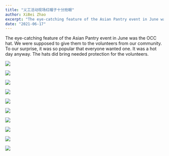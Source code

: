 ```yaml
---
title: "义工活动现场红帽子十分抢眼"
author: XiBei Zhao
excerpt: "The eye-catching feature of the Asian Pantry event in June was the OCC hat. We were supposed to give them to the volunteers from our community. To our surprise, it was so popular that everyone wanted one. It was a hot day anyway. The hats did bring needed protection for the volunteers."
date: "2021-06-17"
---
```

The eye-catching feature of the Asian Pantry event in June was the OCC hat. We were supposed to give them to the volunteers from our community. To our surprise, it was so popular that everyone wanted one. It was a hot day anyway. The hats did bring needed protection for the volunteers.

![](https://res.cloudinary.com/dhngj18do/image/upload/f_auto,q_auto/v1/images/Wechat%20Image_20210706225353)

![](https://res.cloudinary.com/dhngj18do/image/upload/f_auto,q_auto/v1/images/Wechat%20Image_20210706225406)

![](https://res.cloudinary.com/dhngj18do/image/upload/f_auto,q_auto/v1/images/Wechat%20Image_20210706225414)

![](https://res.cloudinary.com/dhngj18do/image/upload/f_auto,q_auto/v1/images/Wechat%20Image_20210706225421)

![](https://res.cloudinary.com/dhngj18do/image/upload/f_auto,q_auto/v1/images/Wechat%20Image_20210706225428)

![](https://res.cloudinary.com/dhngj18do/image/upload/f_auto,q_auto/v1/images/Wechat%20Image_20210706225435)

![](https://res.cloudinary.com/dhngj18do/image/upload/f_auto,q_auto/v1/images/Wechat%20Image_20210706225442)

![](https://res.cloudinary.com/dhngj18do/image/upload/f_auto,q_auto/v1/images/Wechat%20Image_20210706225449)

![](https://res.cloudinary.com/dhngj18do/image/upload/f_auto,q_auto/v1/images/Wechat%20Image_20210706225455)

![](https://res.cloudinary.com/dhngj18do/image/upload/f_auto,q_auto/v1/images/Wechat%20Image_20210706225504)

